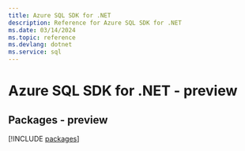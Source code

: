 ```yaml
---
title: Azure SQL SDK for .NET
description: Reference for Azure SQL SDK for .NET
ms.date: 03/14/2024
ms.topic: reference
ms.devlang: dotnet
ms.service: sql
---
```

# Azure SQL SDK for .NET - preview
## Packages - preview
[!INCLUDE [packages](sql-index.md)]